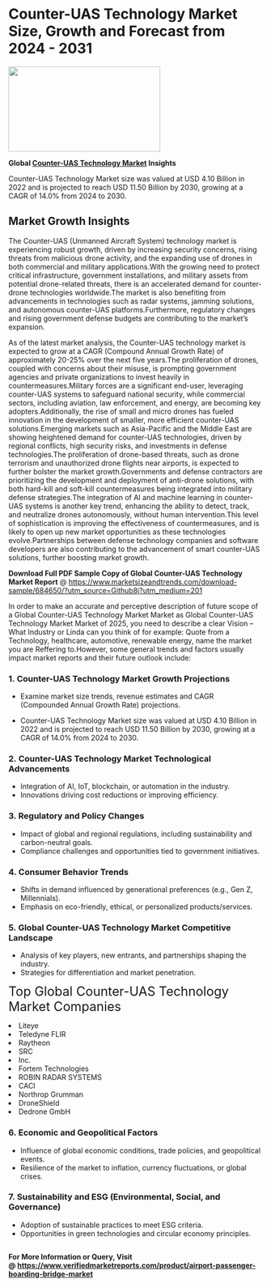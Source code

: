 <H1>Counter-UAS Technology Market Size, Growth and Forecast from 2024 - 2031</H1><img class="aligncenter size-medium wp-image-584254" src="https://thirdeyenews.in/wp-content/uploads/2024/09/Global-Market-Research-300x168.jpeg" alt="" width="300" height="168" /><p><strong>Global&nbsp;<a href="https://www.marketsizeandtrends.com/download-sample/684650/?utm_source=Github8j?utm_medium=201">Counter-UAS Technology Market</a> Insights</strong></p><p>Counter-UAS Technology Market size was valued at USD 4.10 Billion in 2022 and is projected to reach USD 11.50 Billion by 2030, growing at a CAGR of 14.0% from 2024 to 2030.</p><p><h2>Market Growth Insights</h2> <p>The Counter-UAS (Unmanned Aircraft System) technology market is experiencing robust growth, driven by increasing security concerns, rising threats from malicious drone activity, and the expanding use of drones in both commercial and military applications.With the growing need to protect critical infrastructure, government installations, and military assets from potential drone-related threats, there is an accelerated demand for counter-drone technologies worldwide.The market is also benefiting from advancements in technologies such as radar systems, jamming solutions, and autonomous counter-UAS platforms.Furthermore, regulatory changes and rising government defense budgets are contributing to the market’s expansion.</p> <p>As of the latest market analysis, the Counter-UAS technology market is expected to grow at a CAGR (Compound Annual Growth Rate) of approximately 20-25% over the next five years.The proliferation of drones, coupled with concerns about their misuse, is prompting government agencies and private organizations to invest heavily in countermeasures.Military forces are a significant end-user, leveraging counter-UAS systems to safeguard national security, while commercial sectors, including aviation, law enforcement, and energy, are becoming key adopters.Additionally, the rise of small and micro drones has fueled innovation in the development of smaller, more efficient counter-UAS solutions.Emerging markets such as Asia-Pacific and the Middle East are showing heightened demand for counter-UAS technologies, driven by regional conflicts, high security risks, and investments in defense technologies.The proliferation of drone-based threats, such as drone terrorism and unauthorized drone flights near airports, is expected to further bolster the market growth.Governments and defense contractors are prioritizing the development and deployment of anti-drone solutions, with both hard-kill and soft-kill countermeasures being integrated into military defense strategies.The integration of AI and machine learning in counter-UAS systems is another key trend, enhancing the ability to detect, track, and neutralize drones autonomously, without human intervention.This level of sophistication is improving the effectiveness of countermeasures, and is likely to open up new market opportunities as these technologies evolve.Partnerships between defense technology companies and software developers are also contributing to the advancement of smart counter-UAS solutions, further boosting market growth.<p><span class=""><strong>Download Full PDF Sample Copy of Global Counter-UAS Technology Market Report</strong> @ <a href="https://www.marketsizeandtrends.com/download-sample/684650/?utm_source=Github8j?utm_medium=201" target="_blank">https://www.marketsizeandtrends.com/download-sample/684650/?utm_source=Github8j?utm_medium=201</a></span></p><p>In order to make an accurate and perceptive description of future scope of a Global&nbsp;Counter-UAS Technology Market Market as Global&nbsp;Counter-UAS Technology Market Market of 2025, you need to describe a clear Vision &ndash; What Industry or Linda can you think of for example: Quote from a Technology, healthcare, automotive, renewable energy, name the market you are Reffering to.However, some general trends and factors usually impact market reports and their future outlook include:</p><h3>1.&nbsp;<strong>Counter-UAS Technology Market Growth Projections</strong></h3><ul><li>Examine market size trends, revenue estimates and CAGR (Compounded Annual Growth Rate) projections.</li><li><p>Counter-UAS Technology Market size was valued at USD 4.10 Billion in 2022 and is projected to reach USD 11.50 Billion by 2030, growing at a CAGR of 14.0% from 2024 to 2030.</p></li></ul><h3>2.&nbsp;<strong>Counter-UAS Technology Market Technological Advancements</strong></h3><ul><li>Integration of AI, IoT, blockchain, or automation in the industry.</li><li>Innovations driving cost reductions or improving efficiency.</li></ul><h3>3.&nbsp;<strong>Regulatory and Policy Changes</strong></h3><ul><li>Impact of global and regional regulations, including sustainability and carbon-neutral goals.</li><li>Compliance challenges and opportunities tied to government initiatives.</li></ul><h3>4.&nbsp;<strong>Consumer Behavior Trends</strong></h3><ul><li>Shifts in demand influenced by generational preferences (e.g., Gen Z, Millennials).</li><li>Emphasis on eco-friendly, ethical, or personalized products/services.</li></ul><h3>5.&nbsp;<strong>Global Counter-UAS Technology Market Competitive Landscape</strong></h3><ul><li>Analysis of key players, new entrants, and partnerships shaping the industry.</li><li>Strategies for differentiation and market penetration.</li></ul><p data-pm-slice="1 1 []"><span style="color: inherit; font-family: inherit; font-size: 25px;">Top Global Counter-UAS Technology Market Companies</span></p><div class="" data-test-id=""><p><li>Liteye</li><li> Teledyne FLIR</li><li> Raytheon</li><li> SRC</li><li> Inc.</li><li> Fortem Technologies</li><li> ROBIN RADAR SYSTEMS</li><li> CACI</li><li> Northrop Grumman</li><li> DroneShield</li><li> Dedrone GmbH</li></p></div><h3>6.&nbsp;<strong>Economic and Geopolitical Factors</strong></h3><ul><li>Influence of global economic conditions, trade policies, and geopolitical events.</li><li>Resilience of the market to inflation, currency fluctuations, or global crises.</li></ul><h3>7.&nbsp;<strong>Sustainability and ESG (Environmental, Social, and Governance)</strong></h3><ul><li>Adoption of sustainable practices to meet ESG criteria.</li><li>Opportunities in green technologies and circular economy principles.</li></ul><h2><strong style="font-size: 14px;">For More Information or Query, Visit @&nbsp;</strong><a style="background-color: #ffffff; font-size: 14px;" href="https://www.marketsizeandtrends.com/report/counter-uas-technology-market/" target="_blank">https://www.verifiedmarketreports.com/product/airport-passenger-boarding-bridge-market</a></h2>